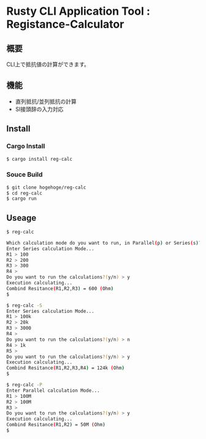 # Rusty CLI Application Tool : Registance-Calculator

## 概要
CLI上で抵抗値の計算ができます。

## 機能
* 直列抵抗/並列抵抗の計算
* SI接頭辞の入力対応

## Install

### Cargo Install
```sh
$ cargo install reg-calc
```

### Souce Build
```sh
$ git clone hogehoge/reg-calc
$ cd reg-calc
$ cargo run
```


## Useage

```sh
$ reg-calc

Which calculation mode do you want to run, in Parallel(p) or Series(s)? > s
Enter Series calculation Mode...
R1 > 100
R2 > 200
R3 > 300
R4 > 
Do you want to run the calculations?(y/n) > y 
Execution calculating...
Combind Resitance(R1,R2,R3) = 600 (Ohm)
$
```

```sh
$ reg-calc -S
Enter Series calculation Mode...
R1 > 100k
R2 > 20k
R3 > 3000
R4 > 
Do you want to run the calculations?(y/n) > n 
R4 > 1k
R5 > 
Do you want to run the calculations?(y/n) > y 
Execution calculating...
Combind Resitance(R1,R2,R3,R4) = 124k (Ohm)
$
```

```sh
$ reg-calc -P
Enter Parallel calculation Mode...
R1 > 100M
R2 > 100M
R3 > 
Do you want to run the calculations?(y/n) > y 
Execution calculating...
Combind Resitance(R1,R2) = 50M (Ohm)
$
```
